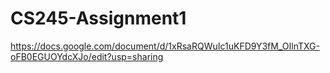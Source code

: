# CS245-Assignment1

https://docs.google.com/document/d/1xRsaRQWuIc1uKFD9Y3fM_OIlnTXG-oFB0EGUOYdcXJo/edit?usp=sharing
